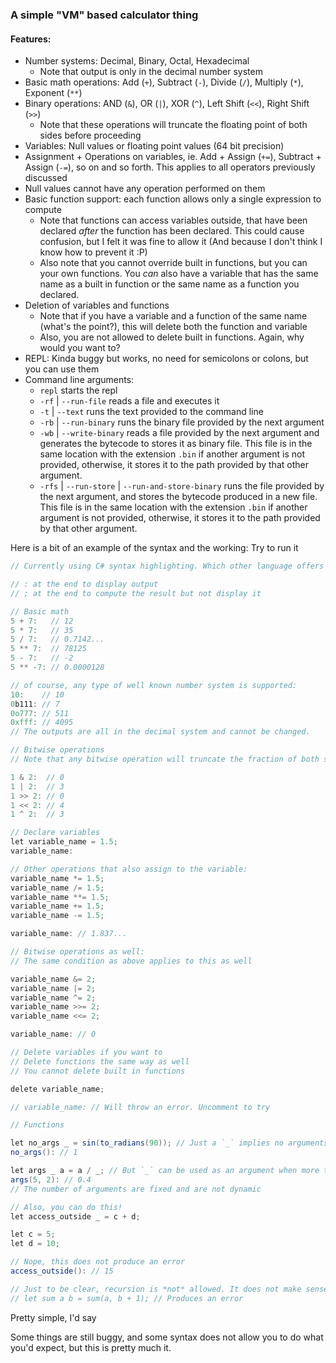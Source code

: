 ### A simple "VM" based calculator thing
#### Features:
- Number systems: Decimal, Binary, Octal, Hexadecimal
    - Note that output is only in the decimal number system
- Basic math operations: Add (`+`), Subtract (`-`), Divide (`/`), Multiply (`*`), Exponent (`**`)
- Binary operations: AND (`&`), OR (`|`), XOR (`^`), Left Shift (`<<`), Right Shift (`>>`)
    - Note that these operations will truncate the floating point of both sides before proceeding
- Variables: Null values or floating point values (64 bit precision)
- Assignment + Operations on variables, ie. Add + Assign (`+=`), Subtract + Assign (`-=`), so on and so forth. This applies to all operators previously discussed
- Null values cannot have any operation performed on them
- Basic function support: each function allows only a single expression to compute
    - Note that functions can access variables outside, that have been declared *after* the function has been declared. This could cause confusion, but I felt it was fine to allow it (And because I don't think I know how to prevent it :P)
    - Also note that you cannot override built in functions, but you can your own functions. You *can* also have a variable that has the same name as a built in function or the same name as a function you declared.
- Deletion of variables and functions
    - Note that if you have a variable and a function of the same name (what's the point?), this will delete both the function and variable
    - Also, you are not allowed to delete built in functions. Again, why would you want to? 
- REPL: Kinda buggy but works, no need for semicolons or colons, but you can use them
- Command line arguments:
    - `repl` starts the repl
    - `-rf` | `--run-file` reads a file and executes it
    - `-t` | `--text` runs the text provided to the command line
    - `-rb` | `--run-binary` runs the binary file provided by the next argument
    - `-wb` | `--write-binary` reads a file provided by the next argument and generates the bytecode to stores it as binary file. This file is in the same location with the extension `.bin` if another argument is not provided, otherwise, it stores it to the path provided by that other argument.
    - `-rfs` | `--run-store` | `--run-and-store-binary` runs the file provided by the next argument, and stores the bytecode produced in a new file. This file is in the same location with the extension `.bin` if another argument is not provided, otherwise, it stores it to the path provided by that other argument.

Here is a bit of an example of the syntax and the working:
Try to run it
```cs
// Currently using C# syntax highlighting. Which other language offers syntax highlighting that better suits this?

// : at the end to display output
// ; at the end to compute the result but not display it

// Basic math
5 + 7:   // 12
5 * 7:   // 35
5 / 7:   // 0.7142...
5 ** 7:  // 78125
5 - 7:   // -2
5 ** -7: // 0.0000128

// of course, any type of well known number system is supported:
10:    // 10
0b111: // 7
0o777: // 511
0xfff: // 4095
// The outputs are all in the decimal system and cannot be changed.

// Bitwise operations
// Note that any bitwise operation will truncate the fraction of both sides before proceeding since floating point bitwise operations don't make sense

1 & 2:  // 0
1 | 2:  // 3
1 >> 2: // 0
1 << 2: // 4
1 ^ 2:  // 3

// Declare variables
let variable_name = 1.5;
variable_name:

// Other operations that also assign to the variable:
variable_name *= 1.5;
variable_name /= 1.5;
variable_name **= 1.5;
variable_name += 1.5;
variable_name -= 1.5;

variable_name: // 1.837...

// Bitwise operations as well:
// The same condition as above applies to this as well

variable_name &= 2;
variable_name |= 2;
variable_name ^= 2;
variable_name >>= 2;
variable_name <<= 2;

variable_name: // 0

// Delete variables if you want to
// Delete functions the same way as well
// You cannot delete built in functions

delete variable_name;

// variable_name: // Will throw an error. Uncomment to try

// Functions

let no_args _ = sin(to_radians(90)); // Just a `_` implies no arguments
no_args(): // 1

let args _ a = a / _; // But `_` can be used as an argument when more than one argument is expected
args(5, 2): // 0.4
// The number of arguments are fixed and are not dynamic

// Also, you can do this!
let access_outside _ = c + d;

let c = 5;
let d = 10;

// Nope, this does not produce an error
access_outside(): // 15

// Just to be clear, recursion is *not* allowed. It does not make sense with a single expression function anyway.
// let sum a b = sum(a, b + 1); // Produces an error
```
Pretty simple, I'd say

Some things are still buggy, and some syntax does not allow you to do what you'd expect, but this is pretty much it.
